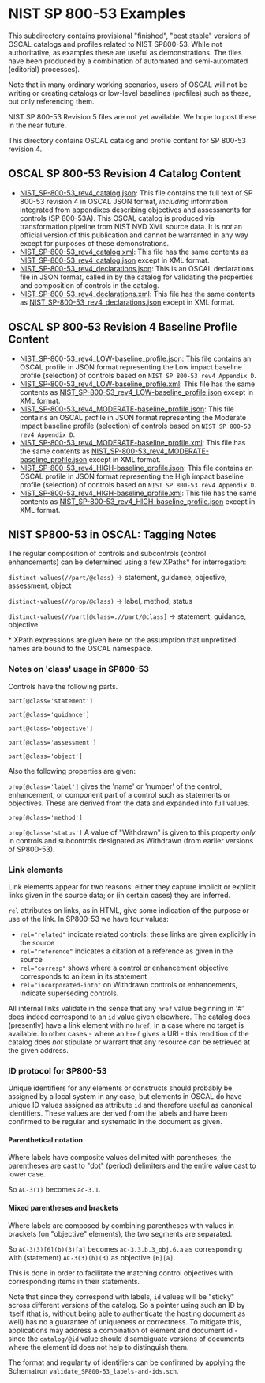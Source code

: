 # NIST SP 800-53 Examples

This subdirectory contains provisional "finished", "best stable" versions of OSCAL catalogs and profiles related to NIST SP800-53. While not authoritative, as examples these are useful as demonstrations. The files have been produced by a combination of automated and semi-automated (editorial) processes).

Note that in many ordinary working scenarios, users of OSCAL will not be writing or creating catalogs or low-level baselines (profiles) such as these, but only referencing them.

NIST SP 800-53 Revision 5 files are not yet available. We hope to post these in the near future.

This directory contains OSCAL catalog and profile content for SP 800-53 revision 4.

## OSCAL SP 800-53 Revision 4 Catalog Content

* [NIST_SP-800-53_rev4_catalog.json](NIST_SP-800-53_rev4_catalog.json): This file contains the full text of SP 800-53 revision 4 in OSCAL JSON format, *including* information integrated from appendixes describing objectives and assessments for controls (SP 800-53A). This OSCAL catalog is produced via transformation pipeline from NIST NVD XML source data. It is *not* an official version of this publication and cannot be warranted in any way except for purposes of these demonstrations.
* [NIST_SP-800-53_rev4_catalog.xml](NIST_SP-800-53_rev4_catalog.xml): This file has the same contents as [NIST_SP-800-53_rev4_catalog.json](SP800-53-rev4-catalog.json) except in XML format.
* [NIST_SP-800-53_rev4_declarations.json](NIST_SP-800-53_rev4_declarations.json): This is an OSCAL declarations file in JSON format, called in by the catalog for validating the properties and composition of controls in the catalog.
* [NIST_SP-800-53_rev4_declarations.xml](NIST_SP-800-53_rev4_declarations.xml): This file has the same contents as [NIST_SP-800-53_rev4_declarations.json](NIST_SP-800-53_rev4_declarations.json) except in XML format.

## OSCAL SP 800-53 Revision 4 Baseline Profile Content

* [NIST_SP-800-53_rev4_LOW-baseline_profile.json](NIST_SP-800-53_rev4_LOW-baseline_profile.json): This file contains an OSCAL profile in JSON format representing the Low impact baseline profile (selection) of controls based on `NIST SP 800-53 rev4 Appendix D`.
* [NIST_SP-800-53_rev4_LOW-baseline_profile.xml](NIST_SP-800-53_rev4_LOW-baseline_profile.xml): This file has the same contents as [NIST_SP-800-53_rev4_LOW-baseline_profile.json](NIST_SP-800-53_rev4_LOW-baseline_profile.json) except in XML format.
* [NIST_SP-800-53_rev4_MODERATE-baseline_profile.json](NIST_SP-800-53_rev4_MODERATE-baseline_profile.json): This file contains an OSCAL profile in JSON format representing the Moderate impact baseline profile (selection) of controls based on `NIST SP 800-53 rev4 Appendix D`.
* [NIST_SP-800-53_rev4_MODERATE-baseline_profile.xml](NIST_SP-800-53_rev4_MODERATE-baseline_profile.xml): This file has the same contents as [NIST_SP-800-53_rev4_MODERATE-baseline_profile.json](NIST_SP-800-53_rev4_MODERATE-baseline_profile.json) except in XML format.
* [NIST_SP-800-53_rev4_HIGH-baseline_profile.json](NIST_SP-800-53_rev4_HIGH-baseline_profile.json): This file contains an OSCAL profile in JSON format representing the High impact baseline profile (selection) of controls based on `NIST SP 800-53 rev4 Appendix D`.
* [NIST_SP-800-53_rev4_HIGH-baseline_profile.xml](NIST_SP-800-53_rev4_HIGH-baseline_profile.xml): This file has the same contents as [NIST_SP-800-53_rev4_HIGH-baseline_profile.json](NIST_SP-800-53_rev4_HIGH-baseline_profile.json) except in XML format.

## NIST SP800-53 in OSCAL: Tagging Notes

The regular composition of controls and subcontrols (control enhancements) can be determined using a few XPaths* for interrogation:

`distinct-values(//part/@class)` -> statement, guidance, objective, assessment, object

`distinct-values(//prop/@class)` -> label, method, status

`distinct-values(//part[@class=.//part/@class]` -> statement, guidance, objective

\* XPath expressions are given here on the assumption that unprefixed names are bound to the OSCAL namespace.

### Notes on 'class' usage in SP800-53

Controls have the following parts.

`part[@class='statement']`

`part[@class='guidance']`

`part[@class='objective']`

`part[@class='assessment']`

`part[@class='object']`

Also the following properties are given:

`prop[@class='label']` gives the 'name' or 'number' of the control, enhancement, or component part of a control such as statements or objectives. These are derived from the data and expanded into full values.

`prop[@class='method']`

`prop[@class='status']` A value of "Withdrawn" is given to this property *only* in controls and subcontrols designated as Withdrawn (from earlier versions of SP800-53).


### Link elements

Link elements appear for two reasons: either they capture implicit or explicit links given in the source data; or (in certain cases) they are inferred.

`rel` attributes on links, as in HTML, give some indication of the purpose or use of the link. In SP800-53 we have four values:

 - `rel="related"` indicate related controls: these links are given explicitly in the source
 - `rel="reference"` indicates a citation of a reference as given in the source
 - `rel="corresp"` shows where a control or enhancement objective corresponds to an item in its statement
 - `rel="incorporated-into"` on Withdrawn controls or enhancements, indicate superseding controls.

All internal links validate in the sense that any `href` value beginning in '#' does indeed correspond to an `id` value given elsewhere. The catalog does (presently) have a link element with no `href`, in a case where no target is available. In other cases - where an `href` gives a URI - this rendition of the catalog does *not* stipulate or warrant that any resource can be retrieved at the given address.

### ID protocol for SP800-53

Unique identifiers for any elements or constructs should probably be assigned by a local system in any case, but elements in OSCAL do have unique ID values assigned as attribute `id` and therefore useful as canonical identifiers. These values are derived from the labels and have been confirmed to be regular and systematic in the document as given.

#### Parenthetical notation

Where labels have composite values delimited with parentheses, the parentheses are cast to "dot" (period) delimiters and the entire value cast to lower case.

So `AC-3(1)` becomes `ac-3.1`.

#### Mixed parentheses and brackets

Where labels are composed by combining parentheses with values in brackets (on "objective" elements), the two segments are separated.

So `AC-3(3)[6](b)(3)[a]` becomes `ac-3.3.b.3_obj.6.a` as corresponding with (statement) `AC-3(3)(b)(3)` as objective `[6][a]`.

This is done in order to facilitate the matching control objectives with corresponding items in their statements.

Note that since they correspond with labels, `id` values will be "sticky" across different versions of the catalog. So a pointer using such an ID by itself (that is, without being able to authenticate the hosting document as well) has no a guarantee of uniqueness or correctness. To mitigate this, applications may address a combination of element and document id - since the `catalog/@id` value should disambiguate versions of documents where the element id does not help to distinguish them.

The format and regularity of identifiers can be confirmed by applying the Schematron `validate_SP800-53_labels-and-ids.sch`.


